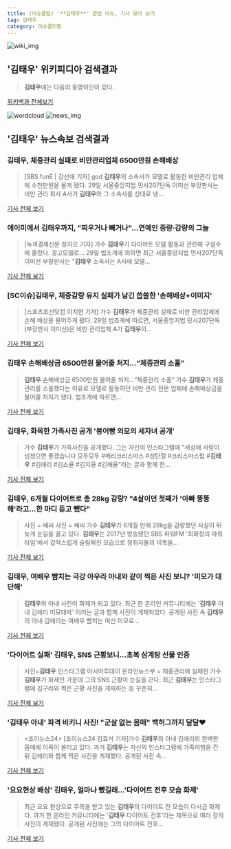 ```yaml
---
title: (이슈클립) '**김태우**' 관련 이슈, 기사 모아 보기
tag: 김태우
category: 이슈클리핑
---
```

![wiki_img](https://user-images.githubusercontent.com/42597476/44503234-41136a80-a6d0-11e8-9071-6fc6418eafe4.png)
## **'**김태우**'** 위키피디아 검색결과
>**김태우**에는 다음의 동명이인이 있다.

<a href="https://ko.wikipedia.org/wiki/김태우" target="_blank">위키백과 전체보기</a>

![wordcloud](https://s3.ap-northeast-2.amazonaws.com/lyrics101-wordcloud/2018-08-29-1535510470.png)
![news_img](https://user-images.githubusercontent.com/42597476/44507050-1206f400-a6e4-11e8-8d98-7ffbfebb353f.png)
## **'**김태우**'** 뉴스속보 검색결과
### **김태우**, 체중관리 실패로 비만관리업체 6500만원 손해배상

>[SBS funE | 강선애 기자] god **김태우**의 소속사가 모델로 활동한 비만관리 업체에 수천만원을 물게 됐다. 29일 서울중앙지법 민사207단독 이미선 부장판사는 비만 관리 회사 A사가 **김태우**와 그 소속사를 상대로 낸...

<a href="http://sbsfune.sbs.co.kr/news/news_content.jsp?article_id=E10009190503" target="_blank">기사 전체 보기</a>

### 에이미에서 **김태우**까지, "찌우거나 빼거나"…연예인 증량·감량의 그늘

>[녹색경제신문 정지오 기자] 가수 **김태우**가 다이어트 모델 활동과 관련해 구설수에 올랐다. 광고모델로... 29일 법조계에 의하면 최근 서울중앙지법 민사207단독 이미선 부장판사는 "**김태우** 소속사는 A사에 모델...

<a href="http://www.greened.kr/news/articleView.html?idxno=73390" target="_blank">기사 전체 보기</a>

### [SC이슈]**김태우**, 체중감량 유지 실패가 남긴 씁쓸한 '손해배상+이미지'

>[스포츠조선닷컴 이지현 기자] 가수 **김태우**가 체중관리 실패로 비만 관리업체에 손해 배상을 물어주게 됐다. 29일 법조계에 따르면, 서울중앙지법 민사207단독(부장판사 이미선)은 비만 관리업체 A가 **김태우**의...

<a href="http://sports.chosun.com/news/ntype.htm?id=201808300100270360020601&servicedate=20180829" target="_blank">기사 전체 보기</a>

### **김태우** 손해배상금 6500만원 물어줄 처지…“체중관리 소홀”

>**김태우** 손해배상금 6500만원 물어줄 처지…“체중관리 소홀” 가수 **김태우**가 체중 관리를 소홀했다는 이유로 모델로 활동하던 비만 관리 전문 업체에 손해배상금을 물어줄 처지가 됐다. 법조계에 따르면...

<a href="http://sports.donga.com/3/all/20180829/91729478/2" target="_blank">기사 전체 보기</a>

### **김태우**, 화목한 가족사진 공개 '붕어빵 외모의 세자녀 공개'

>가수 **김태우**가 가족사진을 공개했다. 그는 자신의 인스타그램에 "세상에 사랑이 넘쳤으면 좋겠습니다 모두모두 #메리크리스마스 #성탄절 #크리스마스럽 #**김태우** #김애리 #김소율 #김지율 #김해율"라는 글과 함께 한...

<a href="http://daily.hankooki.com/lpage/entv/201808/dh20180829105842139020.htm" target="_blank">기사 전체 보기</a>

### **김태우**, 6개월 다이어트로 총 28kg 감량? "4살이던 첫째가 '아빠 뚱뚱해'라고…한 마디 듣고 뺐다"

>사진 = 쎄씨 사진 = 쎄씨 가수 **김태우**가 6개월 만에 28kg을 감량했던 사실이 뒤늦게 눈길을 끌고 있다. **김태우**는 2017년 방송됐던 SBS 파워FM '최화정의 파워타임'에서 갑작스럽게 슬림해진 모습으로 청취자들의 이목을...

<a href="http://www.sjbnews.com/news/articleView.html?idxno=616872" target="_blank">기사 전체 보기</a>

### **김태우**, 여배우 뺨치는 극강 아우라 아내와 같이 찍은 사진 보니? '미모가 대단해'

>**김태우**의 아내 사진이 화제가 되고 있다. 최근 한 온라인 커뮤니티에는 '**김태우** 아내 김애리 미모대박' 이라는 글과 함께 사진이 게재되었다. 공개된 사진 속 **김태우**의 아내 김애리는 여배우 뺨치는 여신 미모로...

<a href="http://www.joongdo.co.kr/main/view.php?key=20180829001023419" target="_blank">기사 전체 보기</a>

### '다이어트 실패' **김태우**, SNS 근황보니…초복 삼계탕 선물 인증

>사진=**김태우** 인스타그램 아시아투데이 온라인뉴스부 = 체중관리에 실패한 가수 **김태우**가 화제인 가운데 그의 SNS 근황이 눈길을 끈다. 최근 **김태우**는 인스타그램에 김구라와 찍은 근황 사진을 게재하는 등 꾸준히...

<a href="http://www.asiatoday.co.kr/view.php?key=20180829001056234" target="_blank">기사 전체 보기</a>

### '**김태우** 아내' 파격 비키니 사진! "군살 없는 몸매" 백허그까지 달달♥

><조이뉴스24> [조이뉴스24 김효석 기자]가수 **김태우**의 아내 김애리의 완벽한 몸매에 이목이 쏠리고 있다. 과거 **김태우**는 자신의 인스타그램에 가족여행을 간 뒤 김애리와 함께 찍은 사진을 게재했다. 공개된 사진 속...

<a href="http://joynews.inews24.com/php/news_view.php?g_menu=700100&g_serial=1121280&rrf=nv" target="_blank">기사 전체 보기</a>

### '요요현상 배상' **김태우**, 얼마나 뺐길래…'다이어트 전후 모습 화제'

>최근 요요 현상으로 주목을 받고 있는 **김태우**의 다이어트 전 모습이 다시금 화제다. 과거 한 온라인 커뮤니티에는 '**김태우** 다이어트 전후'라는 제목으로 여러 장의 사진이 게재됐다. 공개된 사진에는 그의 다이어트 전후...

<a href="http://www.topstarnews.net/news/articleView.html?idxno=472883" target="_blank">기사 전체 보기</a>


